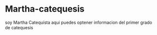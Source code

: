 # Martha-catequesis
soy Martha Catequista aqui puedes optener informacion del primer grado de catequesis
